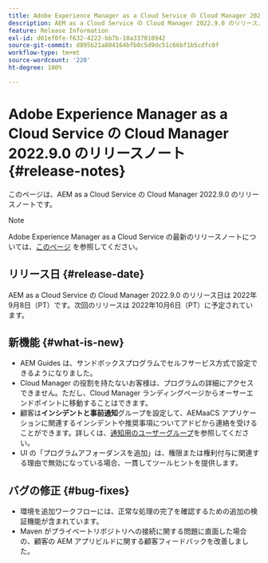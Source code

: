 ```yaml
---
title: Adobe Experience Manager as a Cloud Service の Cloud Manager 2022.9.0 のリリースノート
description: AEM as a Cloud Service の Cloud Manager 2022.9.0 のリリースノートです。
feature: Release Information
exl-id: d61ef0fe-f632-4222-bb7b-10a337010942
source-git-commit: d895b21a804164bfb0c5d9dc51c66bf1b5cdfc0f
workflow-type: tm+mt
source-wordcount: '220'
ht-degree: 100%

---
```


# Adobe Experience Manager as a Cloud Service の Cloud Manager 2022.9.0 のリリースノート {#release-notes}

このページは、AEM as a Cloud Service の Cloud Manager 2022.9.0 のリリースノートです。

>[!NOTE]
>
>Adobe Experience Manager as a Cloud Service の最新のリリースノートについては、[このページ](/help/release-notes/release-notes-cloud/release-notes-current.md) を参照してください。

## リリース日 {#release-date}

AEM as a Cloud Service の Cloud Manager 2022.9.0 のリリース日は 2022年9月8日（PT）です。次回のリリースは 2022年10月6日（PT）に予定されています。

## 新機能 {#what-is-new}

* AEM Guides は、サンドボックスプログラムでセルフサービス方式で設定できるようになりました。
* Cloud Manager の役割を持たないお客様は、プログラムの詳細にアクセスできません。ただし、Cloud Manager ランディングページからオーサーエンドポイントに移動することはできます。
* 顧客は&#x200B;**インシデントと事前通知**&#x200B;グループを設定して、AEMaaCS アプリケーションに関連するインシデントや推奨事項についてアドビから連絡を受けることができます。詳しくは、[通知用のユーザーグループ](/help/journey-onboarding/user-groups.md)を参照してください。
* UI の「プログラムアフォーダンスを追加」は、権限または権利付与に関連する理由で無効になっている場合、一貫してツールヒントを提供します。

## バグの修正 {#bug-fixes}

* 環境を追加ワークフローには、正常な処理の完了を確認するための追加の検証機能が含まれています。
* Maven がプライベートリポジトリへの接続に関する問題に直面した場合の、顧客の AEM アプリビルドに関する顧客フィードバックを改善しました。

